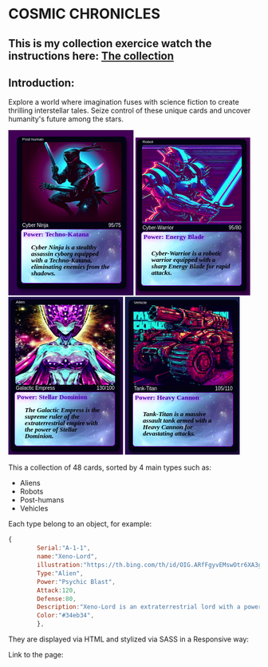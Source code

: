 # COSMIC CHRONICLES 

## This is my collection exercice watch the instructions here: [The collection](https://github.com/becodeorg/CRL-KELLER-6/blob/38583d9431a5d859668dd95e3ea96ee403150426/1.TRAIL/2.The-Hill/1.DOM/4.TheCollection/readme.md)


## Introduction:

Explore a world where imagination fuses with science fiction to create thrilling interstellar tales. Seize control of these unique cards and uncover humanity's future among the stars.

![Post-humans](https://github.com/tomboszko/Cosmic-Chronicles/blob/c1767c4e0192329625b49a1b3f1668ce3fed5fd1/pictures/Capture%20d%E2%80%99%C3%A9cran%20du%202023-09-21%2010-04-39.png) ![Robots](https://github.com/tomboszko/Cosmic-Chronicles/blob/c1767c4e0192329625b49a1b3f1668ce3fed5fd1/pictures/Capture%20d%E2%80%99%C3%A9cran%20du%202023-09-21%2010-05-16.png) ![Aliens](https://github.com/tomboszko/Cosmic-Chronicles/blob/c1767c4e0192329625b49a1b3f1668ce3fed5fd1/pictures/Capture%20d%E2%80%99%C3%A9cran%20du%202023-09-21%2010-06-18.png) ![Vehicles](https://github.com/tomboszko/Cosmic-Chronicles/blob/c1767c4e0192329625b49a1b3f1668ce3fed5fd1/pictures/Capture%20d%E2%80%99%C3%A9cran%20du%202023-09-21%2010-05-51.png)

This a collection of 48 cards, sorted by 4 main types such as:

 - Aliens
 - Robots
 - Post-humans
 - Vehicles
   
Each type belong to an object, for example:

```javascript
{
        Serial:"A-1-1",
        name:"Xeno-Lord",
        illustration:"https://th.bing.com/th/id/OIG.ARfFgyvEMswOtr6XA3gX?pid=ImgGn",
        Type:"Alien",
        Power:"Psychic Blast",
        Attack:120,
        Defense:80,
        Description:"Xeno-Lord is an extraterrestrial lord with a powerful Psychic Blast. He commands a formidable alien army.",
        Color:"#34eb34",
        },
```

They are displayed via HTML and stylized via SASS in a Responsive way:



Link to the page: []()



 


